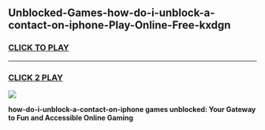 
## Unblocked-Games-how-do-i-unblock-a-contact-on-iphone-Play-Online-Free-kxdgn
<h3>
<a href="https://premium76.site?title=how-do-i-unblock-a-contact-on-iphone&ref=26A">CLICK TO PLAY</a></h3>
<hr>

<h3>
<a href="https://premium76.site?title=how-do-i-unblock-a-contact-on-iphone&ref=26A">CLICK 2 PLAY</a>
  
</h3>

<a href="https://premium76.site?title=how-do-i-unblock-a-contact-on-iphone&ref=26A"><img src="https://clearcache.store/games.png"></a>


**how-do-i-unblock-a-contact-on-iphone games unblocked: Your Gateway to Fun and Accessible Online Gaming**
